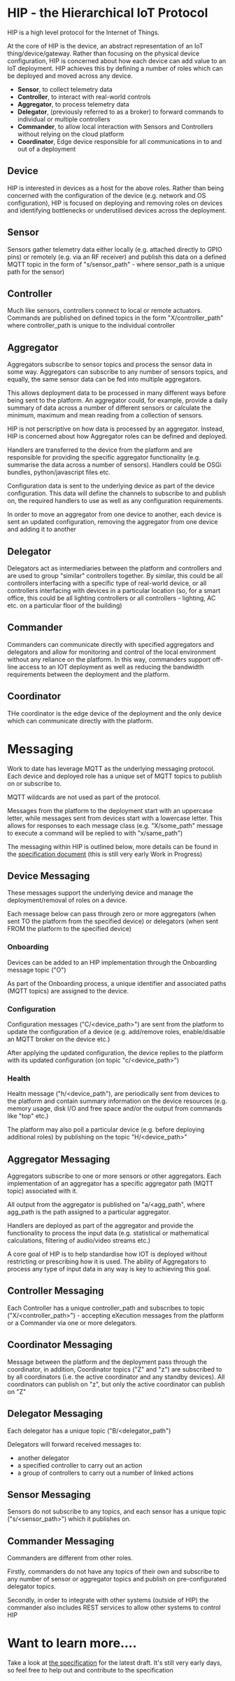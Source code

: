 # HIP - the Hierarchical IoT Protocol

HIP is a high level protocol for the Internet of Things. 

At the core of HIP is the device, an abstract representation of an IoT thing/device/gateway. Rather than focusing on the physical device configuration, HIP is concerned about how each device can add value to an IoT deployment. HIP achieves this by defining a number of roles which can be deployed and moved across any device.

- <b>Sensor</b>, to collect telemetry data
- <b>Controller</b>, to interact with real-world controls
- <b>Aggregator</b>, to process telemetry data 
- <b>Delegator</b>, (previously referred to as a broker) to forward commands to individual or multiple controllers
- <b>Commander</b>, to allow local interaction with Sensors and Controllers without relying on the cloud platform 
- <b>Coordinator</b>, Edge device responsible for all communications in to and out of a deployment

## Device
HIP is interested in devices as a host for the above roles. Rather than being concerned with the configuration of the device (e.g. network and OS configuration), HIP is focused on deploying and removing roles on devices and identifying bottlenecks or underutilised devices across the deployment.

## Sensor
Sensors gather telemetry data either locally (e.g. attached directly to GPIO pins) or remotely (e.g. via an RF receiver) and publish this data on a defined MQTT topic in the form of "s/sensor_path" - where sensor_path is a unique path for the sensor)

## Controller
Much like sensors, controllers connect to local or remote actuators. Commands are published on defined topics in the form "X/controller_path" where controller_path is unique to the individual controller

## Aggregator
Aggregators subscribe to sensor topics and process the sensor data in some way. Aggregators can subscribe to any number of sensors topics, and equally, the same sensor data can be fed into multiple aggregators. 

This allows deployment data to be processed in many different ways before being sent to the platform. An aggregator could, for example, provide a daily summary of data across a number of different sensors or calculate the minimum, maximum and mean reading from a collection of sensors.

HIP is not perscriptive on how data is processed by an aggregator. Instead, HIP is concerned about how Aggregator roles can be defined and deployed. 

Handlers are transferred to the device from the platform and are responsible for providing the specific aggregator functionality (e.g. summarise the data across a number of sensors). Handlers could be OSGi bundles, python/javascript files etc. 

Configuration data is sent to the underlying device as part of the device configuration. This data will define the channels to subscribe to and publish on, the required handlers to use as well as any configuration requirements.

In order to move an aggregator from one device to another, each device is sent an updated configuration, removing the aggregator from one device and adding it to another

## Delegator
Delegators act as intermediaries between the platform and controllers and are used to group "similar" controllers together. By similar, this could be all controllers interfacing with a specific type of real-world device, or all controllers interfacing with devices in a particular location (so, for a smart office, this could be all lighting controllers or all controllers - lighting, AC etc. on a particular floor of the building)

## Commander
Commanders can communicate directly with specified aggregators and delegators and allow for monitoring and control of the local environment without any reliance on the platform. In this way, commanders support off-line access to an IOT deployment as well as reducing the bandwidth requirements between the deployment and the platform.
## Coordinator
THe coordinator is the edge device of the deployment and the only device which can communicate directly with the platform.
# Messaging
Work to date has leverage MQTT as the underlying messaging protocol. Each device and deployed role has a unique set of MQTT topics to publish on or subscribe to.

MQTT wildcards are not used as part of the protocol.

Messages from the platform to the deployment start with an uppercase letter, while messages sent from devices start with a lowercase letter. This allows for responses to each message class (e.g. "X/some_path" message to execute a command will be replied to with "x/same_path")

The messaging within HIP is outlined below, more details can be found in the <a href="specification.md">specification document</a> (this is still very early Work in Progress)
## Device Messaging

These messages support the underlying device and manage the deployment/removal of roles on a device.

Each message below can pass through zero or more aggregators (when sent TO the platform from the specified device) or delegators (when sent FROM the platform to the specified device)
### Onboarding
Devices can be added to an HIP implementation through the Onboarding message topic ("O")

As part of the Onboarding process, a unique identifier and associated paths (MQTT topics) are assigned to the device.
 
### Configuration
Configuration messages ("C/<device_path>") are sent from the platform to update the configuration of a device (e.g. add/remove roles, enable/disable an MQTT broker on the device etc.)

After applying the updated configuration, the device replies to the platform with its updated configuration (on topic "c/<device_path>")
### Health
Healtn message ("h/<device_path"), are periodically sent from devices to the platform and contain summary information on the device resources (e.g. memory usage, disk I/O and free space and/or the output from commands like "top" etc.)

The platform may also poll a particular device (e.g. before deploying additional roles) by publishing on the topic "H/<device_path>"
## Aggregator Messaging
Aggregators subscribe to one or more sensors or  other aggregators. Each implementation of an aggregator has a specific aggregator path (MQTT topic) associated with it. 

All output from the aggregator is published on "a/<agg_path", where agg_path is the path assigned to a particular aggregator.

Handlers are deployed as part of the aggregator and provide the functionality to process the input data (e.g. statistical or mathematical calculations, filtering of audio/video streams etc.)

A core goal of HIP is to help standardise how IOT is deployed without restricting or prescribing how it is used. The ability of Aggregators to process any type of input data in any way is key to achieving this goal.

## Controller Messaging
Each Controller has a unique controller_path and subscribes to topic ("X/<controller_path>") - accepting eXecution messages from the platform or a Commander via one or more delegators.
 
## Coordinator Messaging
Message between the platform and the deployment pass through the coordinator, in addition, Coordinator topics ("Z" and "z") are subscribed to by all coordinators (i.e. the active coordinator and any standby devices). All coordinators can publish on "z", but only the active coordinator can publish on "Z"
 
## Delegator Messaging
Each delegator has a unique topic ("B/<delegator_path")

Delegators will forward received messages to:

- another delegator
- a specified controller to carry out an action
- a group of controllers to carry out a number of linked actions

## Sensor Messaging

Sensors do not subscribe to any topics, and each sensor has a unique topic ("s/<sensor_path>") which it publishes on.

## Commander Messaging
Commanders are different from other roles.

Firstly, commanders do not have any topics of their own and subscribe to any number of sensor or aggregator topics and publish on pre-configurated delegator topics.

Secondly, in order to integrate with other systems (outside of HIP) the commander also includes REST services to allow other systems to control HIP


# Want to learn more....
Take a look at <a href="specification.md">the specification</a> for the latest draft. It's still very early days, so feel free to help out and contribute to the specification

